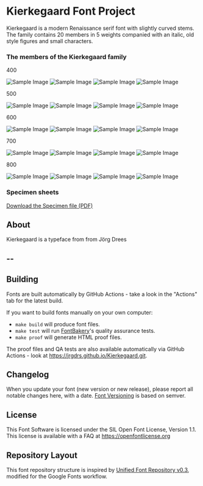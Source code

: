 # Kierkegaard Font Project

Kierkegaard is a modern Renaissance serif font with slightly curved stems. The family contains 20 members in 5 weights companied with an italic, old style figures and small characters.

### The members of the Kierkegaard family

400

![Sample Image](documentation/image-Kierkegaard-Regular.png)
![Sample Image](documentation/image-KierkegaardSC-Regular.png)
![Sample Image](documentation/image-Kierkegaard-Italic.png)
![Sample Image](documentation/image-KierkegaardSC-Italic.png)

500

![Sample Image](documentation/image-Kierkegaard-Medium.png)
![Sample Image](documentation/image-KierkegaardSC-Medium.png)
![Sample Image](documentation/image-Kierkegaard-MediumItalic.png)
![Sample Image](documentation/image-KierkegaardSC-MediumItalic.png)

600

![Sample Image](documentation/image-Kierkegaard-SemiBold.png)
![Sample Image](documentation/image-KierkegaardSC-SemiBold.png)
![Sample Image](documentation/image-Kierkegaard-SemiBoldItalic.png)
![Sample Image](documentation/image-KierkegaardSC-SemiBoldItalic.png)

700

![Sample Image](documentation/image-Kierkegaard-Bold.png)
![Sample Image](documentation/image-KierkegaardSC-Bold.png)
![Sample Image](documentation/image-Kierkegaard-BoldItalic.png)
![Sample Image](documentation/image-KierkegaardSC-BoldItalic.png)

800

![Sample Image](documentation/image-Kierkegaard-ExtraBold.png)
![Sample Image](documentation/image-KierkegaardSC-ExtraBold.png)
![Sample Image](documentation/image-Kierkegaard-ExtraBoldItalic.png)
![Sample Image](documentation/image-KierkegaardSC-ExtraBoldItalic.png)


### Specimen sheets

[Download the Specimen file (PDF)](documentation/SpecimenNL.html.pdf)


## About

Kierkegaard is a typeface from from Jörg Drees 

## --

## Building

Fonts are built automatically by GitHub Actions - take a look in the "Actions" tab for the latest build.

If you want to build fonts manually on your own computer:

- `make build` will produce font files.
- `make test` will run [FontBakery](https://github.com/googlefonts/fontbakery)'s quality assurance tests.
- `make proof` will generate HTML proof files.

The proof files and QA tests are also available automatically via GitHub Actions - look at https://jrgdrs.github.io/Kierkegaard.git.

## Changelog

When you update your font (new version or new release), please report all notable changes here, with a date.
[Font Versioning](https://github.com/googlefonts/gf-docs/tree/main/Spec#font-versioning) is based on semver.

## License

This Font Software is licensed under the SIL Open Font License, Version 1.1.
This license is available with a FAQ at https://openfontlicense.org

## Repository Layout

This font repository structure is inspired by [Unified Font Repository v0.3](https://github.com/unified-font-repository/Unified-Font-Repository), modified for the Google Fonts workflow.
 